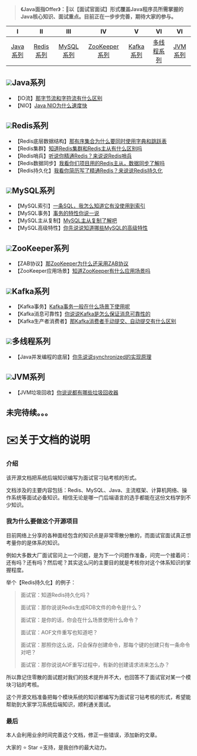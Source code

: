 > **《Java面指Offer》：🌱以【面试官面试】形式覆盖Java程序员所需掌握的Java核心知识、面试重点。目前正在一步步完善，期待大家的参与。**

| Ⅰ  | Ⅱ | Ⅲ | Ⅳ | Ⅴ | Ⅵ | Ⅵ |
| :--------: | :----------: | :-----------: | :---------: | :---------: | :---------: | :---------:|
| [Java系列]() | [Redis系列]() | [MySQL系列]() |[ZooKeeper系列]() | [Kafka系列]() | [多线程系列]() | [JVM系列]() |



## ![](https://img.shields.io/badge/-Java-333333?style=flat&logo=java)Java系列

- 【IO流】[那字节流和字符流有什么区别](https://github.com/hdgaadd/JavaGetOffer/blob/master/Java%E7%B3%BB%E5%88%97/Java%20IO/JavaIO%E6%B5%81.md)
- 【NIO】[Java NIO为什么速度快](https://github.com/hdgaadd/JavaGetOffer/blob/master/Java%E7%B3%BB%E5%88%97/Java%20NIO/Java%20NIO.md)

## ![](https://img.shields.io/badge/-Redis-333333?style=flat&logo=redis)Redis系列

- 【Redis底层数据结构】[那有序集合为什么要同时使用字典和跳跃表](https://github.com/hdgaadd/JavaGetOffer/blob/master/Redis%E7%B3%BB%E5%88%97/Redis%E5%BA%95%E5%B1%82%E6%95%B0%E6%8D%AE%E7%BB%93%E6%9E%84/Redis%E5%BA%95%E5%B1%82%E6%95%B0%E6%8D%AE%E7%BB%93%E6%9E%84.md)
- 【Redis集群】[知道Redis集群和Redis主从有什么区别吗](https://github.com/hdgaadd/JavaGetOffer/blob/master/Redis%E7%B3%BB%E5%88%97/Redis%E9%9B%86%E7%BE%A4/Redis%E9%9B%86%E7%BE%A4.MD)
- 【Redis哨兵】[听说你精通Redis？来说说Redis哨兵](https://github.com/hdgaadd/JavaGetOffer/blob/master/Redis%E7%B3%BB%E5%88%97/Redis%E5%93%A8%E5%85%B5/Redis%E5%93%A8%E5%85%B5.md)
- 【Redis数据同步】[我看你们项目用的Redis主从，数据同步了解吗](https://github.com/hdgaadd/JavaGetOffer/blob/master/Redis%E7%B3%BB%E5%88%97/Redis%E6%95%B0%E6%8D%AE%E5%90%8C%E6%AD%A5/Redis%E6%95%B0%E6%8D%AE%E5%90%8C%E6%AD%A5.md)
- 【Redis持久化】[我看你简历写了精通Redis？来说说Redis持久化](https://github.com/hdgaadd/JavaGetOffer/blob/master/Redis%E7%B3%BB%E5%88%97/Redis%E6%8C%81%E4%B9%85%E5%8C%96/Redis%E6%8C%81%E4%B9%85%E5%8C%96.md)

## ![](https://img.shields.io/badge/-MySQL-333333?style=flat&logo=mysql)MySQL系列

- 【MySQL索引】[一条SQL，我怎么知道它有没使用到索引](https://github.com/hdgaadd/JavaGetOffer/blob/master/MySQL%E7%B3%BB%E5%88%97/MySQL%E7%B4%A2%E5%BC%95/MySQL%E7%B4%A2%E5%BC%95.md)
- 【MySQL事务】[事务的特性你说一说](https://github.com/hdgaadd/JavaGetOffer/blob/master/MySQL%E7%B3%BB%E5%88%97/MySQL%E4%BA%8B%E5%8A%A1/MySQL%E4%BA%8B%E5%8A%A1.md)
- 【MySQL主从复制】[MySQL主从复制了解吧](https://github.com/hdgaadd/JavaGetOffer/blob/master/MySQL%E7%B3%BB%E5%88%97/MySQL%E4%B8%BB%E4%BB%8E%E5%A4%8D%E5%88%B6/MySQL%E4%B8%BB%E4%BB%8E%E5%A4%8D%E5%88%B6.md)
- 【MySQL高级特性】[你先说说知道哪些MySQL的高级特性](https://github.com/hdgaadd/JavaGetOffer/blob/master/MySQL%E7%B3%BB%E5%88%97/MySQL%E9%AB%98%E7%BA%A7%E7%89%B9%E6%80%A7/MySQL%E9%AB%98%E7%BA%A7%E7%89%B9%E6%80%A7.md)

## ![](https://img.shields.io/badge/-ZooKeeper-333333?style=flat&logo=zookeeper)ZooKeeper系列

- 【ZAB协议】[那ZooKeeper为什么还采用ZAB协议](https://github.com/hdgaadd/JavaGetOffer/blob/master/ZooKeeper%E7%B3%BB%E5%88%97/ZAB%E5%8D%8F%E8%AE%AE/ZAB%E5%8D%8F%E8%AE%AE.md)
- 【ZooKeeper应用场景】[知道ZooKeeper有什么应用场景吗](https://github.com/hdgaadd/JavaGetOffer/blob/master/ZooKeeper%E7%B3%BB%E5%88%97/ZooKeeper%E5%BA%94%E7%94%A8%E5%9C%BA%E6%99%AF/ZooKeeper%E5%BA%94%E7%94%A8%E5%9C%BA%E6%99%AF.md)

## ![](https://img.shields.io/badge/-Kafka-333333?style=flat&logo=Kafka)Kafka系列

- 【Kafka事务】[Kafka事务一般在什么场景下使用呢](https://github.com/hdgaadd/JavaGetOffer/blob/master/Kafka%E7%B3%BB%E5%88%97/Kafka%E4%BA%8B%E5%8A%A1/Kafka%E4%BA%8B%E5%8A%A1.md)
- 【Kafka消息可靠性】[你说说Kafka是怎么保证消息可靠性的](https://github.com/hdgaadd/JavaGetOffer/blob/master/Kafka%E7%B3%BB%E5%88%97/Kafka%E6%B6%88%E6%81%AF%E5%8F%AF%E9%9D%A0%E6%80%A7/Kafka%E6%B6%88%E6%81%AF%E5%8F%AF%E9%9D%A0%E6%80%A7.md)
- 【Kafka生产者消费者】[那Kafka消费者手动提交、自动提交有什么区别](https://github.com/hdgaadd/JavaGetOffer/tree/master/Kafka%E7%B3%BB%E5%88%97/Kafka%E7%94%9F%E4%BA%A7%E8%80%85%E6%B6%88%E8%B4%B9%E8%80%85)

## ![](https://img.shields.io/badge/-多线程-333333?style=flat&logo=多线程)多线程系列

- 【Java并发编程的底层】[你先说说synchronized的实现原理](https://github.com/hdgaadd/JavaGetOffer/blob/master/%E5%A4%9A%E7%BA%BF%E7%A8%8B%E7%B3%BB%E5%88%97/Java%E5%B9%B6%E5%8F%91%E7%BC%96%E7%A8%8B%E7%9A%84%E5%BA%95%E5%B1%82/Java%E5%B9%B6%E5%8F%91%E7%BC%96%E7%A8%8B%E7%9A%84%E5%BA%95%E5%B1%82.md)

## ![](https://img.shields.io/badge/-JVM-333333?style=flat&logo=JVM)JVM系列

- 【JVM垃圾回收】[你说说都有哪些垃圾回收器](https://github.com/hdgaadd/JavaGetOffer/blob/master/JVM%E7%B3%BB%E5%88%97/JVM%E5%9E%83%E5%9C%BE%E5%9B%9E%E6%94%B6/JVM%E5%9E%83%E5%9C%BE%E5%9B%9E%E6%94%B6.md)

## 未完待续。。。



# ✉️关于文档的说明

### 介绍

该开源文档把系统后端知识编写为面试官刁钻考核的形式。

文档涉及的主要内容包括：Redis、MySQL、Java、主流框架、计算机网络、操作系统等面试必备知识。相信无论是哪一门后端语言的选手都能在这份文档学到不少知识。

### 我为什么要做这个开源项目

目前网络上分享的各种面经包含的知识点是非常零散分散的，而面试官面试真正想考量你的是体系的知识。

例如大多数大厂面试官问上一个问题，是为下一个问题作准备，问完一个接着问：还有吗？还有吗？然后呢？其实这么问的主要目的就是考核你对这个体系知识的掌握程度。

举个【Redis持久化】的例子：

> 面试官：知道Redis持久化吗？
>
> 面试官：那你说说Redis生成RDB文件的命令是什么？
>
> 面试官：是你的话，你会在什么场景使用什么命令？
>
> 面试官：AOF文件重写也知道吧？
>
> 面试官：那照你这么说，只会保存创建命令，那每个键的创建只有一条命令对吧？
>
> 面试官：那你说说AOF重写过程中，有新的创建请求进来怎么办？

所以靠记住零散的面试题对我们的技术提升并不大，也回答不了面试官对某一个模块刁钻的考核。

这个开源文档准备把每个模块系统的知识都编写为面试官刁钻考核的形式，希望能帮助到大家学习系统后端知识，顺利通关面试。

### 最后

本人会利用业余时间完善这个文档，修正一些错误，添加新的文章。

大家的 ⭐️ Star ⭐️支持，是我创作的最大动力。
